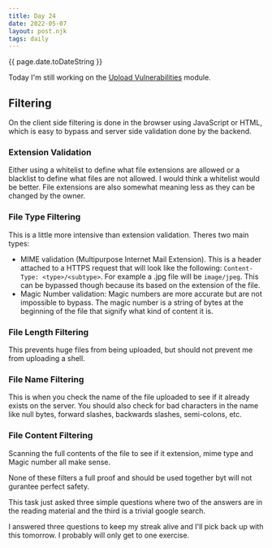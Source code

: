 ```yaml
---
title: Day 24
date: 2022-05-07
layout: post.njk
tags: daily
---
```


{{ page.date.toDateString }}

Today I'm still working on the [Upload Vulnerabilities](https://tryhackme.com/room/uploadvulns) module.

## Filtering
On the client side filtering is done in the browser using JavaScript or HTML, which is easy to bypass and server side validation done by the backend.

### Extension Validation
Either using a whitelist to define what file extensions are allowed or a blacklist to define what files are not allowed. I would think a whitelist would be better. File extensions are also somewhat meaning less as they can be changed by the owner.

### File Type Filtering
This is a little more intensive than extension validation. Theres two main types:
- MIME validation (Multipurpose Internet Mail Extension). This is a header attached to a HTTPS request that will look like the following: `Content-Type: <type>/<subtype>`. For example a .jpg file will be `image/jpeg`. This can be bypassed though because its based on the extension of the file.
- Magic Number validation: Magic numbers are more accurate but are not impossible to bypass. The magic number is a string of bytes at the beginning of the file that signify what kind of content it is.

### File Length Filtering
This prevents huge files from being uploaded, but should not prevent me from uploading a shell.

### File Name Filtering
This is when you check the name of the file uploaded to see if it already exists on the server. You should also check for bad characters in the name like null bytes, forward slashes, backwards slashes, semi-colons, etc.

### File Content Filtering
Scanning the full contents of the file to see if it extension, mime type and Magic number all make sense.

None of these filters a full proof and should be used together byt will not gurantee perfect safety.

This task just asked three simple questions where two of the answers are in the reading material and the third is a trivial google search.

I answered three questions to keep my streak alive and I'll pick back up with this tomorrow. I probably will only get to one exercise.

